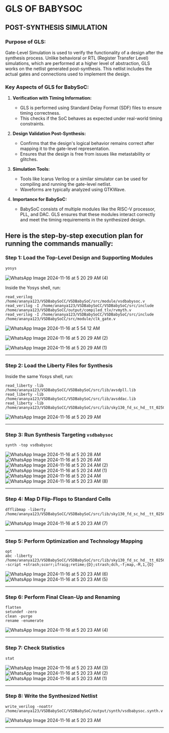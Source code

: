 # GLS OF BABYSOC
## POST-SYNTHESIS SIMULATION

### Purpose of GLS:
Gate-Level Simulation is used to verify the functionality of a design after the synthesis process. Unlike behavioral or RTL (Register Transfer Level) simulations, which are performed at a higher level of abstraction, GLS works on the netlist generated post-synthesis. This netlist includes the actual gates and connections used to implement the design.

### Key Aspects of GLS for BabySoC:
1. **Verification with Timing Information:**
   - GLS is performed using Standard Delay Format (SDF) files to ensure timing correctness.
   - This checks if the SoC behaves as expected under real-world timing constraints.

2. **Design Validation Post-Synthesis:**
   - Confirms that the design's logical behavior remains correct after mapping it to the gate-level representation.
   - Ensures that the design is free from issues like metastability or glitches.

3. **Simulation Tools:**
   - Tools like Icarus Verilog or a similar simulator can be used for compiling and running the gate-level netlist.
   - Waveforms are typically analyzed using GTKWave.

4. **Importance for BabySoC:**
   - BabySoC consists of multiple modules like the RISC-V processor, PLL, and DAC. GLS ensures that these modules interact correctly and meet the timing requirements in the synthesized design.


Here is the step-by-step execution plan for running the  commands manually:
---
### **Step 1: Load the Top-Level Design and Supporting Modules**
```bash
yosys
```

![WhatsApp Image 2024-11-16 at 5 20 29 AM (4)](https://github.com/user-attachments/assets/69c01da4-592e-4165-afcf-d42eb0eab08c)


Inside the Yosys shell, run:
```yosys
read_verilog /home/ananya123/VSDBabySoCC/VSDBabySoC/src/module/vsdbabysoc.v
read_verilog -I /home/ananya123/VSDBabySoCC/VSDBabySoC/src/include /home/ananya123/VSDBabySoCC/output/compiled_tlv/rvmyth.v
read_verilog -I /home/ananya123/VSDBabySoCC/VSDBabySoC/src/include /home/ananya123/VSDBabySoCC/src/module/clk_gate.v

```
![WhatsApp Image 2024-11-16 at 5 54 12 AM](https://github.com/user-attachments/assets/648dc511-7c3c-496a-97c7-a24aa6cb0bae)

![WhatsApp Image 2024-11-16 at 5 20 29 AM (2)](https://github.com/user-attachments/assets/6db87310-6389-4f7c-9418-40e4f6780c18)

![WhatsApp Image 2024-11-16 at 5 20 29 AM (1)](https://github.com/user-attachments/assets/8eddf6c8-c3fb-44d9-b804-5eb836558c44)

---

### **Step 2: Load the Liberty Files for Synthesis**
Inside the same Yosys shell, run:
```yosys
read_liberty -lib /home/ananya123/VSDBabySoCC/VSDBabySoC/src/lib/avsdpll.lib
read_liberty -lib /home/ananya123/VSDBabySoCC/VSDBabySoC/src/lib/avsddac.lib
read_liberty -lib /home/ananya123/VSDBabySoCC/VSDBabySoC/src/lib/sky130_fd_sc_hd__tt_025C_1v80.lib
```
![WhatsApp Image 2024-11-16 at 5 20 29 AM](https://github.com/user-attachments/assets/2ec505bd-8004-415f-ba9c-3b76a41562f8)

---

### **Step 3: Run Synthesis Targeting `vsdbabysoc`**
```yosys
synth -top vsdbabysoc
```
![WhatsApp Image 2024-11-16 at 5 20 28 AM](https://github.com/user-attachments/assets/8a49050d-55cb-4ae2-9a93-5fe7c2c72710)
![WhatsApp Image 2024-11-16 at 5 20 26 AM](https://github.com/user-attachments/assets/f00545e7-bb37-4444-80e7-0881938fb634)
![WhatsApp Image 2024-11-16 at 5 20 24 AM (2)](https://github.com/user-attachments/assets/655dfaaf-bece-47dc-8a24-bf257e064a4f)
![WhatsApp Image 2024-11-16 at 5 20 24 AM (1)](https://github.com/user-attachments/assets/5d7a9d12-7722-432c-8ad6-270be51b1df9)
![WhatsApp Image 2024-11-16 at 5 20 24 AM](https://github.com/user-attachments/assets/51f25b92-c968-4cf3-b553-21ecdbefc828)
![WhatsApp Image 2024-11-16 at 5 20 23 AM (8)](https://github.com/user-attachments/assets/241a089c-ce62-4f2c-8c6b-9e76d3929197)

---

### **Step 4: Map D Flip-Flops to Standard Cells**
```yosys
dfflibmap -liberty /home/ananya123/VSDBabySoCC/VSDBabySoC/src/lib/sky130_fd_sc_hd__tt_025C_1v80.lib
```
![WhatsApp Image 2024-11-16 at 5 20 23 AM (7)](https://github.com/user-attachments/assets/566b121d-a5da-47c2-a09b-1660592569c5)

---

### **Step 5: Perform Optimization and Technology Mapping**
```yosys
opt
abc -liberty /home/ananya123/VSDBabySoCC/VSDBabySoC/src/lib/sky130_fd_sc_hd__tt_025C_1v80.lib -script +strash;scorr;ifraig;retime;{D};strash;dch,-f;map,-M,1,{D}
```
![WhatsApp Image 2024-11-16 at 5 20 23 AM (6)](https://github.com/user-attachments/assets/5657a167-e0e2-431a-882e-4a785b059b5d)
![WhatsApp Image 2024-11-16 at 5 20 23 AM (5)](https://github.com/user-attachments/assets/a0ab61ba-24dc-4b9b-83fa-eb5b78f79f40)

---

### **Step 6: Perform Final Clean-Up and Renaming**
```yosys
flatten
setundef -zero
clean -purge
rename -enumerate
```
![WhatsApp Image 2024-11-16 at 5 20 23 AM (4)](https://github.com/user-attachments/assets/e2fd7bc4-5e8a-4236-84dc-002887f3eb82)

---

### **Step 7: Check Statistics**
```yosys
stat
```
![WhatsApp Image 2024-11-16 at 5 20 23 AM (3)](https://github.com/user-attachments/assets/292c9093-9a6d-417e-b094-0b8a6e27e7c3)
![WhatsApp Image 2024-11-16 at 5 20 23 AM (2)](https://github.com/user-attachments/assets/ce8ad45b-92ae-4cc8-a4dd-0f52028e078e)
![WhatsApp Image 2024-11-16 at 5 20 23 AM (1)](https://github.com/user-attachments/assets/e1741767-2b83-4d88-909e-e5d4c73411f4)

---

### **Step 8: Write the Synthesized Netlist**
```yosys
write_verilog -noattr /home/ananya123/VSDBabySoCC/VSDBabySoC/output/synth/vsdbabysoc.synth.v
```
![WhatsApp Image 2024-11-16 at 5 20 23 AM](https://github.com/user-attachments/assets/1e0444b4-ad66-4798-b7f7-7bc1e13cf88a)

---




